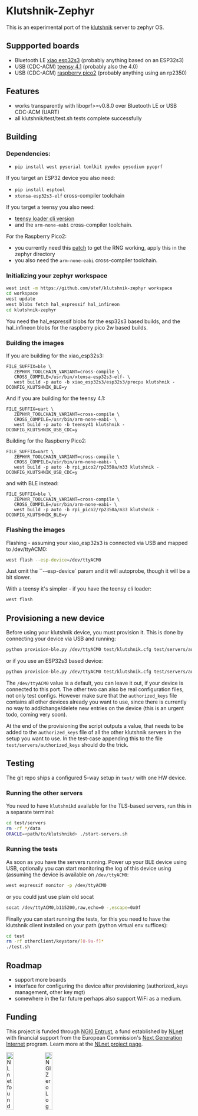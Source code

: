 # Klutshnik-Zephyr

This is an experimental port of the [klutshnik](https://klutshnik.info) server to zephyr OS.

## Suppported boards

 - Bluetooth LE [xiao esp32s3](https://www.tme.eu/it/en/details/seeed-113991114/development-kits-for-data-transmission/seeed-studio/xiao-esp32s3/) (probably anything based on an ESP32s3)
 - USB (CDC-ACM) [teensy 4.1](https://www.pjrc.com/store/teensy41.html) (probably also the 4.0)
 - USB (CDC-ACM) [raspberry pico2](https://www.raspberrypi.com/documentation/microcontrollers/pico-series.html#pico-2-family) (probably anything using an rp2350)

## Features

 - works transparently with liboprf>=v0.8.0 over Bluetooth LE or USB CDC-ACM (UART)
 - all klutshnik/test/test.sh tests complete successfully

## Building

### Dependencies:
 - `pip install west pyserial tomlkit pyudev pysodium pyoprf`

If you target an ESP32 device you also need:
 - `pip install esptool`
 - `xtensa-esp32s3-elf` cross-compiler toolchain

If you target a teensy you also need:
 - [teensy loader cli version](https://www.pjrc.com/teensy/loader_cli.html)
 - and the `arm-none-eabi` cross-compiler toolchain.

For the Raspberry Pico2:
 - you currently need this [patch](https://github.com/xudongzheng/zephyr/commit/4c3c8b23ccdd81106d6444199feb45c9b8c2055a.patch) to get the RNG working, apply this in the zephyr directory
 - you also need the `arm-none-eabi` cross-compiler toolchain.

### Initializing your zephyr workspace

```sh
west init -m https://github.com/stef/klutshnik-zephyr workspace
cd workspace
west update
west blobs fetch hal_espressif hal_infineon
cd klutshnik-zephyr
```

You need the hal_espressif blobs for the esp32s3 based builds, and the hal_infineon blobs for the raspberry pico 2w based builds.

### Building the images

If you are building for the xiao_esp32s3:
```
FILE_SUFFIX=ble \
   ZEPHYR_TOOLCHAIN_VARIANT=cross-compile \
   CROSS_COMPILE=/usr/bin/xtensa-esp32s3-elf- \
   west build -p auto -b xiao_esp32s3/esp32s3/procpu klutshnik -DCONFIG_KLUTSHNIK_BLE=y
```

And if you are building for the teensy 4.1:
```
FILE_SUFFIX=uart \
   ZEPHYR_TOOLCHAIN_VARIANT=cross-compile \
   CROSS_COMPILE=/usr/bin/arm-none-eabi- \
   west build -p auto -b teensy41 klutshnik -DCONFIG_KLUTSHNIK_USB_CDC=y
```

Building for the Raspberry Pico2:
```
FILE_SUFFIX=uart \
   ZEPHYR_TOOLCHAIN_VARIANT=cross-compile \
   CROSS_COMPILE=/usr/bin/arm-none-eabi- \
   west build -p auto -b rpi_pico2/rp2350a/m33 klutshnik -DCONFIG_KLUTSHNIK_USB_CDC=y
```

and with BLE instead:

```
FILE_SUFFIX=ble \
   ZEPHYR_TOOLCHAIN_VARIANT=cross-compile \
   CROSS_COMPILE=/usr/bin/arm-none-eabi- \
   west build -p auto -b rpi_pico2/rp2350a/m33 klutshnik -DCONFIG_KLUTSHNIK_BLE=y
```

### Flashing the images

Flashing - assuming your xiao_esp32s3 is connected via USB and mapped to /dev/ttyACM0:

```sh
west flash --esp-device=/dev/ttyACM0
```

Just omit the ``--esp-device` param and it will autoprobe, though it will be a bit slower.

With a teensy it's simpler - if you have the teensy cli loader:

```sh
west flash
```

## Provisioning a new device

Before using your klutshnik device, you must provision
it. This is done by connecting your device via USB and running:

```sh
python provision-ble.py /dev/ttyACM0 test/klutshnik.cfg test/servers/authorized_keys uart
```

or if you use an ESP32s3 based device:

```sh
python provision-ble.py /dev/ttyACM0 test/klutshnik.cfg test/servers/authorized_keys esp
```

The `/dev/ttyACM0` value is a default, you can leave it out, if your
device is connected to this port. The other two can also be real
configuration files, not only test configs. However make sure that the
`authorized_keys` file contains all other devices already you want to
use, since there is currently no way to add/change/delete new entries
on the device (this is an urgent todo, coming very soon).

At the end of the provisioning the script outputs a value, that needs
to be added to the `authorized_keys` file of all the other klutshnik
servers in the setup you want to use. In the test-case appending this
to the file `test/servers/authorized_keys` should do the trick.

## Testing

The git repo ships a configured 5-way setup in `test/` with one HW device.

### Running the other servers

You need to have `klutshnikd` available for the TLS-based servers, run
this in a separate terminal:

```sh
cd test/servers
rm -rf */data
ORACLE=<path/to/klutshnikd> ./start-servers.sh
```

### Running the tests

As soon as you have the servers running. Power up your BLE device
using USB, optionally you can start monitoring the log of this device
using (assuming the device is available on `/dev/ttyACM0`:

```sh
west espressif monitor -p /dev/ttyACM0
```

or you could just use plain old socat
```sh
socat /dev/ttyACM0,b115200,raw,echo=0 -,escape=0x0f
```

Finally you can start running the tests, for this you need to have the
klutshnik client installed on your path (python virtual env suffices):

```sh
cd test
rm -rf otherclient/keystore/[0-9a-f]*
./test.sh
```
## Roadmap

 - support more boards
 - interface for configuring the device after provisioning (authorized_keys management, other key mgt)
 - somewhere in the far future perhaps also support WiFi as a medium.

## Funding

This project is funded through [NGI0 Entrust](https://nlnet.nl/entrust), a fund
established by [NLnet](https://nlnet.nl) with financial support from the
European Commission's [Next Generation Internet](https://ngi.eu) program. Learn
more at the [NLnet project page](https://nlnet.nl/project/ThresholdOPRF).

[<img src="https://nlnet.nl/logo/banner.png" alt="NLnet foundation logo" width="20%" />](https://nlnet.nl)
[<img src="https://nlnet.nl/image/logos/NGI0_tag.svg" alt="NGI Zero Logo" width="20%" />](https://nlnet.nl/entrust)
